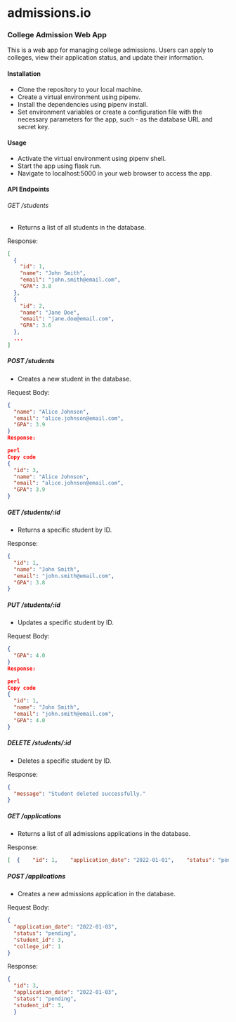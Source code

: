 # admissions.io

### College Admission Web App
This is a web app for managing college admissions. Users can apply to colleges, view their application status, and update their information.

#### Installation
- Clone the repository to your local machine.
- Create a virtual environment using pipenv.
- Install the dependencies using pipenv install.
- Set environment variables or create a configuration file with the necessary parameters for the app, such - as the database URL and secret key.
#### Usage
- Activate the virtual environment using pipenv shell.
- Start the app using flask run.
- Navigate to localhost:5000 in your web browser to access the app.
#### API Endpoints
###### GET /students
- Returns a list of all students in the database.

Response:

```json
[
  {
    "id": 1,
    "name": "John Smith",
    "email": "john.smith@email.com",
    "GPA": 3.8
  },
  {
    "id": 2,
    "name": "Jane Doe",
    "email": "jane.doe@email.com",
    "GPA": 3.6
  },
  ...
]

```
##### POST /students
- Creates a new student in the database.

Request Body:

```json
{
  "name": "Alice Johnson",
  "email": "alice.johnson@email.com",
  "GPA": 3.9
}
Response:

perl
Copy code
{
  "id": 3,
  "name": "Alice Johnson",
  "email": "alice.johnson@email.com",
  "GPA": 3.9
}
```
##### GET /students/:id
- Returns a specific student by ID.

Response:

```json
{
  "id": 1,
  "name": "John Smith",
  "email": "john.smith@email.com",
  "GPA": 3.8
}
```
##### PUT /students/:id
- Updates a specific student by ID.

Request Body:

```json
{
  "GPA": 4.0
}
Response:

perl
Copy code
{
  "id": 1,
  "name": "John Smith",
  "email": "john.smith@email.com",
  "GPA": 4.0
}
```
##### DELETE /students/:id
- Deletes a specific student by ID.

Response:

```json
{
  "message": "Student deleted successfully."
}
```
##### GET /applications
- Returns a list of all admissions applications in the database.

Response:

```json
[  {    "id": 1,    "application_date": "2022-01-01",    "status": "pending",    "student_id": 1,    "college_id": 1  },  {    "id": 2,    "application_date": "2022-01-02",    "status": "accepted",    "student_id": 2,    "college_id": 2  },  ...]
```
##### POST /applications
- Creates a new admissions application in the database.

Request Body:

```json
{
  "application_date": "2022-01-03",
  "status": "pending",
  "student_id": 3,
  "college_id": 1
}
```
Response:

```json
{
  "id": 3,
  "application_date": "2022-01-03",
  "status": "pending",
  "student_id": 3,
  }
  ```